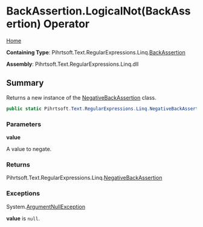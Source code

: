 # BackAssertion\.LogicalNot\(BackAssertion\) Operator

[Home](../../../../../../README.md)

**Containing Type**: Pihrtsoft\.Text\.RegularExpressions\.Linq\.[BackAssertion](../README.md)

**Assembly**: Pihrtsoft\.Text\.RegularExpressions\.Linq\.dll

## Summary

Returns a new instance of the [NegativeBackAssertion](../../NegativeBackAssertion/README.md) class\.

```csharp
public static Pihrtsoft.Text.RegularExpressions.Linq.NegativeBackAssertion operator !(Pihrtsoft.Text.RegularExpressions.Linq.BackAssertion value)
```

### Parameters

**value**

A value to negate\.

### Returns

Pihrtsoft\.Text\.RegularExpressions\.Linq\.[NegativeBackAssertion](../../NegativeBackAssertion/README.md)

### Exceptions

System\.[ArgumentNullException](https://docs.microsoft.com/en-us/dotnet/api/system.argumentnullexception)

**value** is `null`\.

